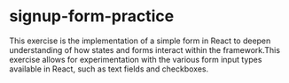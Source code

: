 # signup-form-practice
This exercise is the implementation of a simple form in React to deepen understanding of how states and forms interact within the framework.This exercise allows for experimentation with the various form input types available in React, such as text fields and checkboxes.
